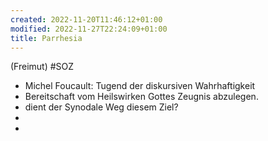```yaml
---
created: 2022-11-20T11:46:12+01:00
modified: 2022-11-27T22:24:09+01:00
title: Parrhesia
---
```


(Freimut) #SOZ
- Michel Foucault: Tugend der diskursiven Wahrhaftigkeit
- Bereitschaft vom Heilswirken Gottes Zeugnis abzulegen.
- dient der Synodale Weg diesem Ziel?
- 
-
